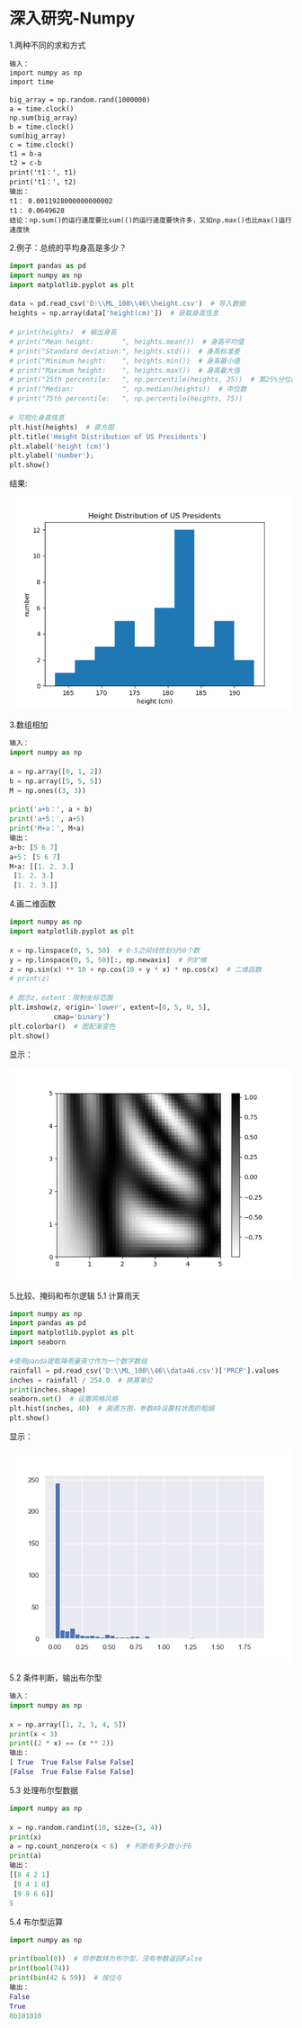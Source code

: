 # 深入研究-Numpy
1.两种不同的求和方式
```
输入：
import numpy as np
import time

big_array = np.random.rand(1000000)
a = time.clock()
np.sum(big_array)
b = time.clock()
sum(big_array)
c = time.clock()
t1 = b-a
t2 = c-b
print('t1：', t1)
print('t1：', t2)
输出：
t1： 0.0011928000000000002
t1： 0.0649628
结论：np.sum()的运行速度要比sum(()的运行速度要快许多，又如np.max()也比max()运行速度快
```
2.例子：总统的平均身高是多少？
```python
import pandas as pd
import numpy as np
import matplotlib.pyplot as plt

data = pd.read_csv('D:\\ML_100\\46\\height.csv')  # 导入数据
heights = np.array(data['height(cm)'])  # 获取身高信息

# print(heights)  # 输出身高
# print("Mean height:       ", heights.mean())  # 身高平均值
# print("Standard deviation:", heights.std())  # 身高标准差
# print("Minimum height:    ", heights.min())  # 身高最小值
# print("Maximum height:    ", heights.max())  # 身高最大值
# print("25th percentile:   ", np.percentile(heights, 25))  # 第25%分位的数值
# print("Median:            ", np.median(heights))  # 中位数
# print("75th percentile:   ", np.percentile(heights, 75))

# 可视化身高信息
plt.hist(heights)  # 直方图
plt.title('Height Distribution of US Presidents')
plt.xlabel('height (cm)')
plt.ylabel('number');
plt.show()
```
结果:
<p align="center">
  <img src="https://github.com/yunhao1996/100-Days-ML-Learning-logs/blob/master/Day-46/1.png">
</p>

3.数组相加  
```python
输入：
import numpy as np

a = np.array([0, 1, 2])
b = np.array([5, 5, 5])
M = np.ones((3, 3))

print('a+b：', a + b)
print('a+5：', a+5)
print('M+a：', M+a)
输出：
a+b: [5 6 7]
a+5： [5 6 7]
M+a: [[1. 2. 3.]
 [1. 2. 3.]
 [1. 2. 3.]]
```
4.画二维函数
```python
import numpy as np
import matplotlib.pyplot as plt

x = np.linspace(0, 5, 50)  # 0-5之间线性划分50个数
y = np.linspace(0, 5, 50)[:, np.newaxis]  # 列扩维
z = np.sin(x) ** 10 + np.cos(10 + y * x) * np.cos(x)  # 二维函数
# print(z)

# 图示z，extent：限制坐标范围
plt.imshow(z, origin='lower', extent=[0, 5, 0, 5],
           cmap='binary')
plt.colorbar()  # 图配渐变色
plt.show()
```
显示：
<p align="center">
  <img src="https://github.com/yunhao1996/100-Days-ML-Learning-logs/blob/master/Day-46/2.png">
</p>  

5.比较、掩码和布尔逻辑
5.1 计算雨天
```python
import numpy as np
import pandas as pd
import matplotlib.pyplot as plt
import seaborn

#使用panda提取降雨量英寸作为一个数字数组
rainfall = pd.read_csv('D:\\ML_100\\46\\data46.csv')['PRCP'].values
inches = rainfall / 254.0  # 换算单位
print(inches.shape)
seaborn.set()  # 设置网格风格
plt.hist(inches, 40)  # 画直方图，参数40设置柱状图的粗细
plt.show()
```
显示：
<p align="center">
  <img src="https://github.com/yunhao1996/100-Days-ML-Learning-logs/blob/master/Day-46/3.png">
</p>

5.2 条件判断，输出布尔型
```python
输入：
import numpy as np

x = np.array([1, 2, 3, 4, 5])
print(x < 3)
print((2 * x) == (x ** 2))
输出：
[ True  True False False False]
[False  True False False False]
```
5.3 处理布尔型数据
```python
import numpy as np

x = np.random.randint(10, size=(3, 4))
print(x)
a = np.count_nonzero(x < 6)  # 判断有多少数小于6
print(a)
输出：
[[8 4 2 1]
 [9 4 1 8]
 [9 9 6 6]]
5
```
5.4 布尔型运算
```python
import numpy as np

print(bool(0))  # 将参数转为布尔型，没有参数返回False
print(bool(74))
print(bin(42 & 59))  # 按位与
输出：
False
True
0b101010
```



